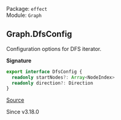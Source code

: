 Package: `effect`<br />
Module: `Graph`<br />

## Graph.DfsConfig

Configuration options for DFS iterator.

**Signature**

```ts
export interface DfsConfig {
  readonly startNodes?: Array<NodeIndex>
  readonly direction?: Direction
}
```

[Source](https://github.com/Effect-TS/effect/tree/main/packages/effect/src/Graph.ts#L2940)

Since v3.18.0